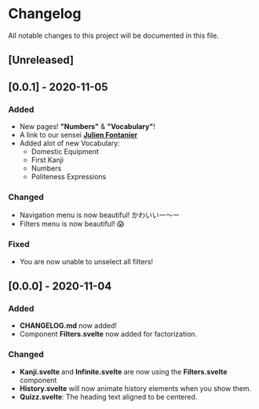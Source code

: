 # Changelog
All notable changes to this project will be documented in this file.

## [Unreleased]

## [0.0.1] - 2020-11-05
### Added
- New pages! **"Numbers"** & **"Vocabulary"**!
- A link to our sensei [**Julien Fontanier**](https://www.youtube.com/channel/UChFfLNTK64xQj7NscGmLLLg)
- Added alot of new Vocabulary:
    - Domestic Equipment
    - First Kanji
    - Numbers
    - Politeness Expressions

### Changed
- Navigation menu is now beautiful! かわいいー〜ー
- Filters menu is now beautiful! 😱

### Fixed
- You are now unable to unselect all filters!


## [0.0.0] - 2020-11-04
### Added
- **CHANGELOG.md** now added!
- Component **Filters.svelte** now added for factorization.

### Changed
- **Kanji.svelte** and **Infinite.svelte** are now using the **Filters.svelte** component
- **History.svelte** will now animate history elements when you show them.
- **Quizz.svelte**: The heading text aligned to be centered.